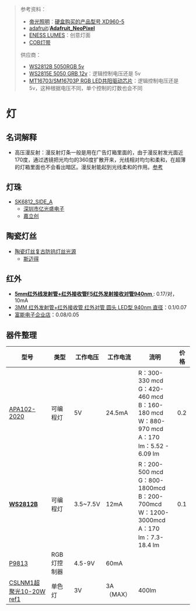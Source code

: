 > 参考资料：
>
> - [帝光照明](http://www.dgdiguang.com/html/products.html)：[硬盒购买的产品型号 XD960-5](https://www.xdvis.cn/products/28.html)
> - [adafruit](https://github.com/adafruit)/**[Adafruit_NeoPixel](https://github.com/adafruit/Adafruit_NeoPixel)**
> - [ENESS LUMES](http://lumes.net/)：创意灯面
> - [COB灯带](https://item.taobao.com/item.htm?spm=a230r.1.14.109.50227bcdhK1KQH&id=679598942276&ns=1&abbucket=10#detail)
>
> 供应商：
>
> - [WS2812B 5050RGB 5v](https://item.szlcsc.com/115831.html)
> - [WS2815E 5050 GRB 12v](https://item.szlcsc.com/4724846.html)：逻辑控制电压还是 5v
> - [MT16703/SM16703P RGB LED共阳驱动芯片](https://item.szlcsc.com/167095.html)：逻辑控制电压还是 5v，这种根据电压不同，单个控制的灯数也会不同

# 灯

## 名词解释

- 高压漫反射：漫反射灯条一般是用在广告灯箱里面的，由于漫反射发光面近170度，通过透镜把光均匀的360度扩散开来，光线相对均匀和柔和，在超薄的灯箱里面也不会看出暗区。漫反射能起到光线柔和的作用。[参考](http://www.norklighting.com/qask-question-detail-id-368.html)



## 灯珠

- [SK6812_SIDE_A](http://www.normandled.com/upload/201810/SK6812%20SIDE-A%20LED%20Datasheet.pdf)
  - [深圳市亿光盛电子](https://item.taobao.com/item.htm?spm=a1z0d.7625083.1998302264.6.5c5f4e69alRU0y&id=625553742431)
  - [嘉立创](https://so.szlcsc.com/global.html?k=sk6812&hot-key=DTC144EET1G)



## 陶瓷灯丝

- [陶瓷灯丝复古防钨灯丝光源](https://item.taobao.com/item.htm?spm=a230r.1.14.1.61e83f894m0ecY&id=657899815261&ns=1&abbucket=19#detail)
  - [斯迈得](https://www.smalite.com/proinfo13.html)



## 红外

- [**5mm红外线发射管+红外接收管F5红外发射接收对管940nm** ](https://detail.1688.com/offer/606476789388.html?spm=a26352.13672862.offerlist.329.f3d65116slasKB): 0.17/对，10mA
- [3MM 红外发射管+红外接收管 红外对管 圆头 LED型 940nm 直径](https://item.taobao.com/item.htm?abbucket=19&id=600151831352&ns=1&skuId=4360469287588&spm=a21n57.1.0.0.400b523cbpQILD)：0.1/0.07
- [富能电子企业店](https://item.taobao.com/item.htm?abbucket=19&id=734210102223&ns=1&skuId=5247378062087&spm=a21n57.1.0.0.400b523cbpQILD)：0.08/0.05



## 器件整理

| 型号                                                         | 类型         | 工作电压 | 工作电流  | 流明                                                         | 价格 |
| ------------------------------------------------------------ | ------------ | -------- | --------- | ------------------------------------------------------------ | ---- |
| [APA102-2020](https://item.taobao.com/item.htm?abbucket=19&id=670110181471&ns=1&priceTId=2147bf1517164533933895533e7465&spm=a21n57.1.item.4.637b523cWGHRXR&skuId=5081028110488) | 可编程灯     | 5V       | 24.5mA    | R：300-330 mcd<br />G：420-460 mcd<br />B：160-180 mcd<br />W：880-970 mcd<br />A：170<br />lm：5.52 - 6.09 lm | 0.2  |
| [**WS2812B**](https://item.szlcsc.com/3033136.html)          | 可编程灯     | 3.5~7.5V | 12mA      | R：200-500 mcd<br />G：800-1800mcd<br />B：200-700mcd<br />W：1200-3000mcd<br />A：170<br />lm：7.3-18.4 lm | 0.1  |
| [P9813](https://pmdway.com/products/p9813-12v-rgb-led-strip-mosfet-controller) | RGB 灯控制器 | 4.5-9V   | 60mA      |                                                              |      |
| [CSLNM1超聚光10-20W](https://item.taobao.com/item.htm?ali_refid=a3_430582_1006:1503840122:H:eNBsnDfkd5GfYoJYqZTI8A==:d68684e7d280eb430378e4d0a5f5b522&ali_trackid=283_d68684e7d280eb430378e4d0a5f5b522&id=798000566813&sku_properties=1627207:32575267420&spm=a21n57.1.item.3)<br />[ref1](https://ams-osram.com/products/leds/white-leds/osram-osram-ostar-projection-compact-kw-cslnm1-tg) | 单色灯       | 3V       | 3A（MAX） | 400lm                                                        |      |

